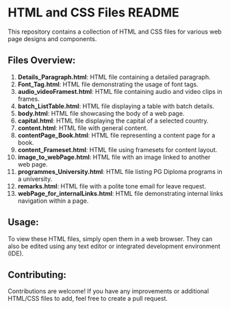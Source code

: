 # HTML and CSS Files README

This repository contains a collection of HTML and CSS files for various web page designs and components.

## Files Overview:

1. **Details_Paragraph.html**: HTML file containing a detailed paragraph.
2. **Font_Tag.html**: HTML file demonstrating the usage of font tags.
3. **audio_videoFramest.html**: HTML file containing audio and video clips in frames.
4. **batch_ListTable.html**: HTML file displaying a table with batch details.
5. **body.html**: HTML file showcasing the body of a web page.
6. **capital.html**: HTML file displaying the capital of a selected country.
7. **content.html**: HTML file with general content.
8. **contentPage_Book.html**: HTML file representing a content page for a book.
9. **content_Frameset.html**: HTML file using framesets for content layout.
10. **image_to_webPage.html**: HTML file with an image linked to another web page.
11. **programmes_University.html**: HTML file listing PG Diploma programs in a university.
12. **remarks.html**: HTML file with a polite tone email for leave request.
13. **webPage_for_internalLinks.html**: HTML file demonstrating internal links navigation within a page.

## Usage:

To view these HTML files, simply open them in a web browser. They can also be edited using any text editor or integrated development environment (IDE).

## Contributing:

Contributions are welcome! If you have any improvements or additional HTML/CSS files to add, feel free to create a pull request.
